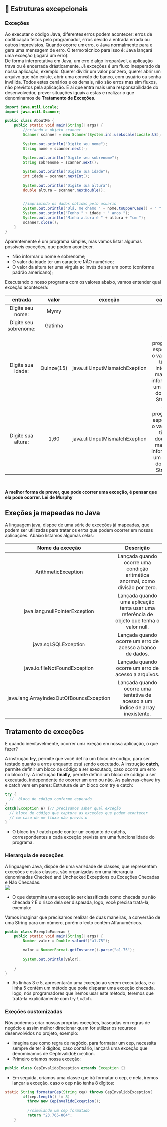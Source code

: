 ## 📌 Estruturas excepcionais

### Exceções 

Ao executar o código Java, diferentes erros podem acontecer: erros de codificação feitos pelo programador, erros devido a entrada errada ou outros imprevistos.
Quando ocorre um erro, o Java normalmente para e gera uma mensagem de erro. O termo técnico para isso é: Java lançará uma exceção (jogará um erro).<br>
De forma interpretativa em Java, um erro é algo irreparável, a aplicação trava ou é encerrada drásticamente. Já exceções é um fluxo inesperado da nossa aplicação, exemplo: Querer dividir um valor por zero, querer abrir um arquivo que não existe, abrir uma conexão de banco, com usuário ou senha inválida. Todos estes cenários e os demais, não são erros mas sim fluxos, não previstos pela aplicação.
É ai que entra mais uma responsabilidade do desenvolvedor, prever situações iguais a estas e realizar o que denominamos de **Tratamento de Exceções.**

~~~~java
import java.util.Locale;
import java.util.Scanner;

public class AboutMe {
    public static void main(String[] args) {
        //criando o objeto scanner
        Scanner scanner = new Scanner(System.in).useLocale(Locale.US);
        
        System.out.println("Digite seu nome");
        String nome = scanner.next();
        
        System.out.println("Digite seu sobrenome");
        String sobrenome = scanner.next();

        System.out.println("Digite sua idade");
        int idade = scanner.nextInt();
        
        System.out.println("Digite sua altura");
        double altura = scanner.nextDouble();

        
        //imprimindo os dados obtidos pelo usuario
        System.out.println("Olá, me chamo " + nome.toUpperCase() + " " + sobrenome.toUpperCase());
        System.out.println("Tenho " + idade + " anos ");
        System.out.println("Minha altura é " + altura + "cm ");
        scanner.close();   
    }
}
~~~~

Aparentemente é um programa simples, mas vamos listar algumas possíveis exceções, que podem acontecer.<br>
* Não informar o nome e sobrenome;
* O valor da idade ter um caractere NÃO numérico;
* O valor da altura ter uma vírgula ao invés de ser um ponto (conforme padrão americano);

Executando o nosso programa com os valores abaixo, vamos entender qual exceção acontecerá:<br>


entrada | valor | exceção | causa   
:---: | :---: | :---: | :---:
Digite seu nome: | Mymy |  |    
Digite seu sobrenome: |  Gatinha| |
Digite sua idade: |  Quinze(15) |java.util.InputMismatchExeption | O programa esperava o valor do tipo inteiro, mas foi informado um valor do tipo String.
Digite sua altura: |  1,60 |java.util.InputMismatchExeption | O programa esperava o valor do tipo double, mas foi informado um valor do tipo String.
<br>

**A melhor forma de prever, que pode ocorrer uma exceção, é pensar que ela pode ocorrer. Lei de Murphy**

## Exeções ja mapeadas no Java

A linguagem java, dispoe de uma série de exceções já mapeadas, que podem ser utilizadas para tratar os erros que podem ocorrer em nossas aplicações. Abaixo listamos algumas delas:

Nome da exceção | Descrição
:---: | :---:
ArithmeticException | Lançada quando ocorre uma condição aritmética anormal, como divisão por zero.
java.lang.nullPointerException | Lançada quando uma aplicação tenta usar uma referência de objeto que tenha o valor null.
java.sql.SQLException | Lançada quando ocorre um erro de acesso a banco de dados.
java.io.fileNotFoundException | Lançada quando ocorre um erro de acesso a arquivos.
java.lang.ArrayIndexOutOfBoundsException | Lançada quando ocorre uma tentativa de acesso a um índice de array inexistente.

## Tratamento de exceções

E quando inevitavelmente, ocorrer uma exeção em nossa aplicação, o que fazer? <br>

A instrução **try**, permite que você defina um bloco de código, para ser testado quanto a erros enquanto está sendo executado.
A instrução **catch**, permite definir um bloco de código a ser executado, caso ocorra um erro no bloco try.
A instrução **finally**, permite definir um bloco de código a ser executado, independente de ocorrer um erro ou não. As palavras-chave try e catch vem em pares:
Estrutura de um bloco com try e catch:

~~~~java
try {
  //  bloco de código conforme esperado
}
catch(Exception e) {// precisamos saber qual exceção
  // bloco de código que captura as exceções que podem acontecer
  // em caso de um fluxo não previsto
}
~~~~

* O bloco try / catch pode conter um conjunto de catchs, correspondentes a cada exceção prevista em uma funcionalidade do programa.

### Hierarquia de exceções 

A linguagem Java, dispõe de uma variedade de classes, que representam exceções e estas classes, são organizadas em uma hierarquia denominadas Checked and Unchecked Exceptions ou Exceções Checadas e Não Checadas. <br>
<img src="https://3025166959-files.gitbook.io/~/files/v0/b/gitbook-x-prod.appspot.com/o/spaces%2FjFR9F4NToQ6FD39fU3wC%2Fuploads%2Fgit-blob-0a7f6b0fbaca3818648bfc77b4ec18d7a2675236%2Fimage%20(6)%20(1).png?alt=media">

* O que determina uma exceção ser classificada como checada ou não checada ?
É o risco dela ser disparada, logo, você precisa tratá-la, exemplo:

Vamos imaginar que precisamos realizar de duas maneiras, a conversão de uma String para um número, porém o texto contém Alfanuméricos.

~~~~java
public class ExemploExcecao {
    public static void main(String[] args) {
        Number valor = Double.valueOf("a1.75");

        valor = NumberFormat.getInstance().parse("a1.75");
        
        System.out.println(valor);
       
    }
}   
~~~~

* As linhas 3 e 5, apresentarão uma exceção ao serem executadas, e a linha 5 contém um método que pode disparar uma exceção checada, logo, nós programadores que iremos usar este método, teremos que tratá-la explicitamente com try \ catch.

### Exeções customizadas

Nós podemos criar nossas próprias exceções, baseadas em regras de negócio e assim melhor direcionar quem for utilizar os recursos desenvolvidos no projeto, exemplo:
* Imagina que como regra de negócio, para formatar um cep, necessita sempre de ter 8 dígitos, caso contrário, lançará uma exceção que denominamos de CepInvalidoException.
* Primeiro criamos nossa exceção:

~~~~java
public class CepInvalidoException extends Exception {}
~~~~

* Em seguida, criamos uma classe que irá formatar o cep, e nela, iremos lançar a exceção, caso o cep não tenha 8 dígitos:

~~~~java
static String formatarCep(String cep) throws CepInvalidoException{
        if(cep.length() != 8)
          throw new CepInvalidoException();
        
          //simulando um cep formatado
          return "23.765-064";
    }
~~~~




